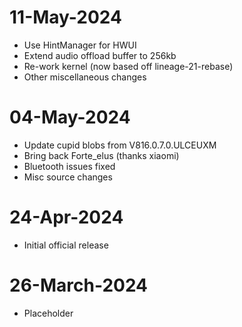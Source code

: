 # 11-May-2024
- Use HintManager for HWUI
- Extend audio offload buffer to 256kb
- Re-work kernel (now based off lineage-21-rebase)
- Other miscellaneous changes

# 04-May-2024
- Update cupid blobs from V816.0.7.0.ULCEUXM
- Bring back Forte_elus (thanks xiaomi)
- Bluetooth issues fixed
- Misc source changes

# 24-Apr-2024
- Initial official release

# 26-March-2024
* Placeholder
